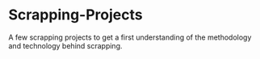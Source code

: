 # Scrapping-Projects
A few scrapping projects to get a first understanding of the methodology and technology behind scrapping.
